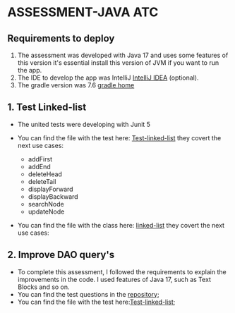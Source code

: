 # ASSESSMENT-JAVA ATC

## Requirements to deploy
1. The assessment was developed with Java 17 and uses some features of this version it's essential install this version of JVM if you want to run the app. 
2. The IDE to develop the app was IntelliJ <a href="https://www.jetbrains.com/idea/download/#section=windows"> IntelliJ IDEA</a> (optional).
3. The gradle version was 7.6 <a href="https://gradle.org/">gradle home</a>

## 1. Test Linked-list 
* The united tests were developing with Junit 5 
* You can find the file with the test here: [Test-linked-list](./src/test/java/org/linkedlist/doub/LinkedDoubleListTest.java) they covert the next use cases: 
  
   * addFirst
   * addEnd
   * deleteHead
   * deleteTail
   * displayForward
   * displayBackward
   * searchNode
   * updateNode
  
* You can find the file with the class here: [linked-list](./src/main/java/org/linkedlist/doub/LinkedDoubleList.java) they covert the next use cases:


## 2. Improve DAO query's
* To complete this assessment, I followed the requirements to explain the improvements in the code. I used features of Java 17, such as Text Blocks and so on. 
* You can find the test questions in the [repository](./documnetation/Pruebas-java-ATC.txt);  
* You can find the file with the test here:[Test-linked-list](./src/main/java/org/pedidos/TestSqlDao.java);  
